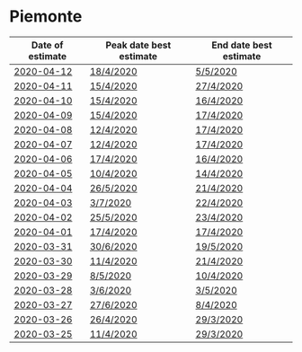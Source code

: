 # Piemonte

|Date of estimate|Peak date best estimate|End date best estimate|
|----|----|----|
|[2020-04-12](2020-04-12/README.md)|[18/4/2020](2020-04-12/COVID-19_piemonte_j14_2020-04-12.md)|[5/5/2020](2020-04-12/COVID-19_piemonte_j8_2020-04-12.md)|
|[2020-04-11](2020-04-11/README.md)|[15/4/2020](2020-04-11/COVID-19_piemonte_j11_2020-04-11.md)|[27/4/2020](2020-04-11/COVID-19_piemonte_j8_2020-04-11.md)|
|[2020-04-10](2020-04-10/README.md)|[15/4/2020](2020-04-10/COVID-19_piemonte_j11_2020-04-10.md)|[16/4/2020](2020-04-10/COVID-19_piemonte_j13_2020-04-10.md)|
|[2020-04-09](2020-04-09/README.md)|[15/4/2020](2020-04-09/COVID-19_piemonte_j11_2020-04-09.md)|[17/4/2020](2020-04-09/COVID-19_piemonte_j11_2020-04-09.md)|
|[2020-04-08](2020-04-08/README.md)|[12/4/2020](2020-04-08/COVID-19_piemonte_j11_2020-04-08.md)|[17/4/2020](2020-04-08/COVID-19_piemonte_j11_2020-04-08.md)|
|[2020-04-07](2020-04-07/README.md)|[12/4/2020](2020-04-07/COVID-19_piemonte_j11_2020-04-07.md)|[17/4/2020](2020-04-07/COVID-19_piemonte_j11_2020-04-07.md)|
|[2020-04-06](2020-04-06/README.md)|[17/4/2020](2020-04-06/COVID-19_piemonte_j11_2020-04-06.md)|[16/4/2020](2020-04-06/COVID-19_piemonte_j11_2020-04-06.md)|
|[2020-04-05](2020-04-05/README.md)|[10/4/2020](2020-04-05/COVID-19_piemonte_j11_2020-04-05.md)|[14/4/2020](2020-04-05/COVID-19_piemonte_j11_2020-04-05.md)|
|[2020-04-04](2020-04-04/README.md)|[26/5/2020](2020-04-04/COVID-19_piemonte_j12_2020-04-04.md)|[21/4/2020](2020-04-04/COVID-19_piemonte_j9_2020-04-04.md)|
|[2020-04-03](2020-04-03/README.md)|[3/7/2020](2020-04-03/COVID-19_piemonte_j11_2020-04-03.md)|[22/4/2020](2020-04-03/COVID-19_piemonte_j9_2020-04-03.md)|
|[2020-04-02](2020-04-02/README.md)|[25/5/2020](2020-04-02/COVID-19_piemonte_j11_2020-04-02.md)|[23/4/2020](2020-04-02/COVID-19_piemonte_j9_2020-04-02.md)|
|[2020-04-01](2020-04-01/README.md)|[17/4/2020](2020-04-01/COVID-19_piemonte_j9_2020-04-01.md)|[17/4/2020](2020-04-01/COVID-19_piemonte_j9_2020-04-01.md)|
|[2020-03-31](2020-03-31/README.md)|[30/6/2020](2020-03-31/COVID-19_piemonte_j7_2020-03-31.md)|[19/5/2020](2020-03-31/COVID-19_piemonte_j8_2020-03-31.md)|
|[2020-03-30](2020-03-30/README.md)|[11/4/2020](2020-03-30/COVID-19_piemonte_j8_2020-03-30.md)|[21/4/2020](2020-03-30/COVID-19_piemonte_j8_2020-03-30.md)|
|[2020-03-29](2020-03-29/README.md)|[8/5/2020](2020-03-29/COVID-19_piemonte_j9_2020-03-29.md)|[10/4/2020](2020-03-29/COVID-19_piemonte_j8_2020-03-29.md)|
|[2020-03-28](2020-03-28/README.md)|[3/6/2020](2020-03-28/COVID-19_piemonte_j8_2020-03-28.md)|[3/5/2020](2020-03-28/COVID-19_piemonte_j7_2020-03-28.md)|
|[2020-03-27](2020-03-27/README.md)|[27/6/2020](2020-03-27/COVID-19_piemonte_j7_2020-03-27.md)|[8/4/2020](2020-03-27/COVID-19_piemonte_j7_2020-03-27.md)|
|[2020-03-26](2020-03-26/README.md)|[26/4/2020](2020-03-26/COVID-19_piemonte_j7_2020-03-26.md)|[29/3/2020](2020-03-26/COVID-19_piemonte_j9_2020-03-26.md)|
|[2020-03-25](2020-03-25/README.md)|[11/4/2020](2020-03-25/COVID-19_piemonte_j7_2020-03-25.md)|[29/3/2020](2020-03-25/COVID-19_piemonte_j8_2020-03-25.md)|
